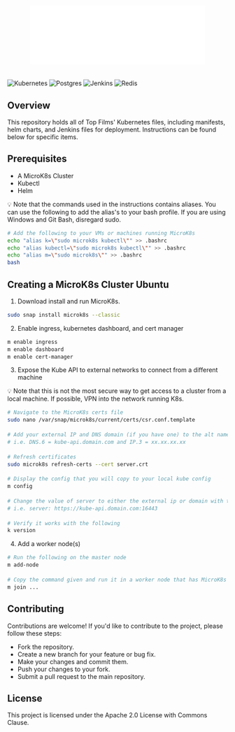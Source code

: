 <p align="center">
  <img src="https://raw.githubusercontent.com/Top-Films/assets/main/png/top-films-logo-white-transparent.png" width="400" alt="logo"/>
  <br><br>
</p>

![Kubernetes](https://img.shields.io/badge/kubernetes-%23326ce5.svg?style=for-the-badge&logo=kubernetes&logoColor=white)
![Postgres](https://img.shields.io/badge/PostgreSQL-316192?style=for-the-badge&logo=postgresql&logoColor=white)
![Jenkins](https://img.shields.io/badge/Jenkins-D24939?style=for-the-badge&logo=Jenkins&logoColor=white)
![Redis](https://img.shields.io/badge/redis-%23DD0031.svg?style=for-the-badge&logo=redis&logoColor=white)

## Overview
This repository holds all of Top Films' Kubernetes files, including manifests, helm charts, and Jenkins files for deployment. Instructions can be found below for specific items.

## Prerequisites
- A MicroK8s Cluster
- Kubectl
- Helm

💡 Note that the commands used in the instructions contains aliases. You can use the following to add the alias's to your bash profile. If you are using Windows and Git Bash, disregard sudo.

```bash
# Add the following to your VMs or machines running MicroK8s
echo "alias k=\"sudo microk8s kubectl\"" >> .bashrc
echo "alias kubectl=\"sudo microk8s kubectl\"" >> .bashrc
echo "alias m=\"sudo microk8s\"" >> .bashrc
bash
```

## Creating a MicroK8s Cluster Ubuntu
1. Download install and run MicroK8s.

```bash
sudo snap install microk8s --classic
```

2. Enable ingress, kubernetes dashboard, and cert manager

```bash
m enable ingress
m enable dashboard
m enable cert-manager
```

3. Expose the Kube API to external networks to connect from a different machine

💡 Note that this is not the most secure way to get access to a cluster from a local machine. If possible, VPN into the network running K8s.

```bash
# Navigate to the MicroK8s certs file
sudo nano /var/snap/microk8s/current/certs/csr.conf.template

# Add your external IP and DNS domain (if you have one) to the alt names
# i.e. DNS.6 = kube-api.domain.com and IP.3 = xx.xx.xx.xx

# Refresh certificates
sudo microk8s refresh-certs --cert server.crt

# Display the config that you will copy to your local kube config
m config

# Change the value of server to either the external ip or domain with the port 16443
# i.e. server: https://kube-api.domain.com:16443

# Verify it works with the following
k version
```

4. Add a worker node(s)

```bash
# Run the following on the master node
m add-node

# Copy the command given and run it in a worker node that has MicroK8s installed
m join ...
```

## Contributing
Contributions are welcome! If you'd like to contribute to the project, please follow these steps:

- Fork the repository.
- Create a new branch for your feature or bug fix.
- Make your changes and commit them.
- Push your changes to your fork.
- Submit a pull request to the main repository.

## License
This project is licensed under the Apache 2.0 License with Commons Clause.